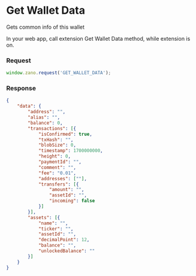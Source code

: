 # Get Wallet Data

Gets common info of this wallet

In your web app, call extension Get Wallet Data method, while extension is on.

### Request

```jsx
window.zano.request('GET_WALLET_DATA');
```

### Response

```json
{
    "data": {
        "address": "",
        "alias": "",
        "balance": 0,
        "transactions": [{
            "isConfirmed": true,
            "txHash": "",
            "blobSize": 0,
            "timestamp": 1700000000,
            "height": 0,
            "paymentId": "",
            "comment": "",
            "fee": "0.01",
            "addresses": [""],
            "transfers": [{
                "amount": "",
                "assetId": "",
                "incoming": false
            }]
        }],
        "assets": [{
            "name": "",
            "ticker": "",
            "assetId": "",
            "decimalPoint": 12,
            "balance": "",
            "unlockedBalance": ""
        }]
    }
}